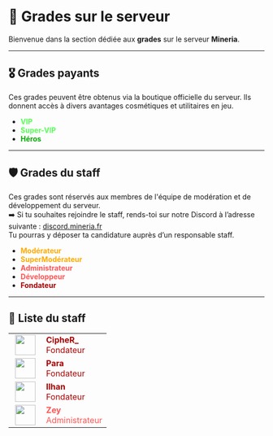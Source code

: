 # 📛 Grades sur le serveur

Bienvenue dans la section dédiée aux **grades** sur le serveur **Mineria**.

---

## 🎖️ Grades payants

Ces grades peuvent être obtenus via la boutique officielle du serveur. Ils donnent accès à divers avantages cosmétiques et utilitaires en jeu.

- <span style="color:#55FF55">**VIP**</span>  
- <span style="color:#55FF55">**Super-VIP**</span>  
- <span style="color:#00AA00">**Héros**</span>

---

## 🛡️ Grades du staff

Ces grades sont réservés aux membres de l'équipe de modération et de développement du serveur.  
➡️ Si tu souhaites rejoindre le staff, rends-toi sur notre Discord à l’adresse suivante : [discord.mineria.fr](https://discord.mineria.fr)  
Tu pourras y déposer ta candidature auprès d’un responsable staff.

- <span style="color:#FFAA00">**Modérateur**</span>  
- <span style="color:#FFAA00">**SuperModérateur**</span>  
- <span style="color:#FF5555">**Administrateur**</span>  
- <span style="color:#FF5555">**Développeur**</span>  
- <span style="color:#AA0000">**Fondateur**</span>

---

## 👑 Liste du staff

<table>
  <tr>
    <td style="width: 50px; text-align: center;">
      <img src="https://mineria.fr/api/skin-api/avatars/face/CipheR_.png" width="40">
    </td>
    <td>
      <strong style="color:#AA0000;">CipheR_</strong><br/>
      <span style="color:#AA0000;">Fondateur</span>
    </td>
  </tr>
  <tr>
    <td style="width: 50px; text-align: center;">
      <img src="https://mineria.fr/api/skin-api/avatars/face/Para.png" width="40">
    </td>
    <td>
      <strong style="color:#AA0000;">Para</strong><br/>
      <span style="color:#AA0000;">Fondateur</span>
    </td>
  </tr>
  <tr>
    <td style="width: 50px; text-align: center;">
      <img src="https://mineria.fr/api/skin-api/avatars/face/Ilhan.png" width="40">
    </td>
    <td>
      <strong style="color:#AA0000;">Ilhan</strong><br/>
      <span style="color:#AA0000;">Fondateur</span>
    </td>
  </tr>
  <tr>
    <td style="width: 50px; text-align: center;">
      <img src="https://mineria.fr/api/skin-api/avatars/face/Zey.png" width="40">
    </td>
    <td>
      <strong style="color:#FF5555;">Zey</strong><br/>
      <span style="color:#FF5555;">Administrateur</span>
    </td>
  </tr>
</table>


